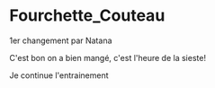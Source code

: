 # Fourchette_Couteau

1er changement par Natana

C'est bon on a bien mangé, c'est l'heure de la sieste!

Je continue l'entrainement

